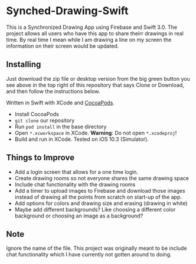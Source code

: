 # Synched-Drawing-Swift

This is a Synchronized Drawing App using Firebase and Swift 3.0. 
The project allows all users who have this app to share theirr drawings in real time. By real time I mean while I am drawing a line on my screen the information on their screen would be updated. 

## Installing
Just download the zip file or desktop version from the big green button you see above in the top right of this repository that 
says Clone or Download, and then follow the instructions below.

Written in Swift with XCode and [CocoaPods](https://cocoapods.org).
- Install CocoaPods
- `git clone` our repository
- Run `pod install` in the base directory
- Open `*.xcworkspace` in XCode. **Warning**: Do not open `*.xcodeproj`!
- Build and run in XCode. Tested on iOS 10.3 (Simulator).

## Things to Improve
* Add a login screen that allows for a one time login.
* Create drawing rooms so not everyone shares the same drawing space
* Include chat functionality with the drawing rooms
* Add a timer to upload images to Firebase and download those images instead of drawing all the points from scratch on start-up of the app.
* Add options for colors and drawing size and erasing (drawing in white)
* Maybe add different backgrounds? Like choosing a different color background or choosing an image as a background?

## Note
Ignore the name of the file. This project was originally meant to be include chat functionality which I have currently not gotten around to doing.
